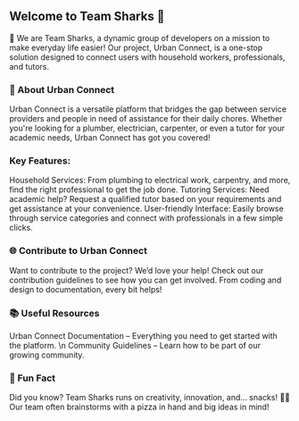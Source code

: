 ## Welcome to Team Sharks 🦈

👋 We are Team Sharks, a dynamic group of developers on a mission to make everyday life easier! Our project, Urban Connect, is a one-stop solution designed to connect users with household workers, professionals, and tutors.

### 🌟 About Urban Connect

Urban Connect is a versatile platform that bridges the gap between service providers and people in need of assistance for their daily chores. Whether you're looking for a plumber, electrician, carpenter, or even a tutor for your academic needs, Urban Connect has got you covered!

### Key Features:

Household Services: From plumbing to electrical work, carpentry, and more, find the right professional to get the job done.
Tutoring Services: Need academic help? Request a qualified tutor based on your requirements and get assistance at your convenience.
User-friendly Interface: Easily browse through service categories and connect with professionals in a few simple clicks.

### 🌐 Contribute to Urban Connect

Want to contribute to the project? We’d love your help! Check out our contribution guidelines to see how you can get involved. From coding and design to documentation, every bit helps!

### 📚 Useful Resources

Urban Connect Documentation – Everything you need to get started with the platform. \n
Community Guidelines – Learn how to be part of our growing community.

### 🎉 Fun Fact

Did you know? Team Sharks runs on creativity, innovation, and... snacks! 🍕🥤 Our team often brainstorms with a pizza in hand and big ideas in mind!


